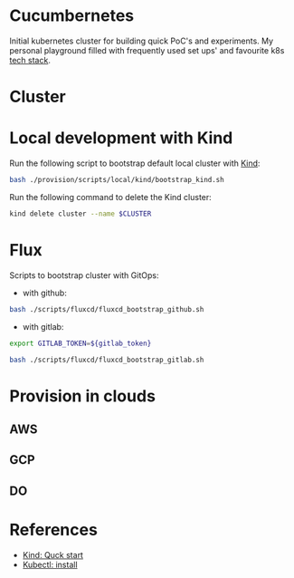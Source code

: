 # Cucumbernetes

Initial kubernetes cluster for building quick PoC's and experiments.
My personal playground filled with frequently used set ups' and favourite k8s [tech stack](./docs.md).

# Cluster

# Local development with Kind

Run the following script to bootstrap default local cluster with [Kind](https://kind.sigs.k8s.io/docs/user/quick-start/):
```bash
bash ./provision/scripts/local/kind/bootstrap_kind.sh
```

Run the following command to delete the Kind cluster:
```bash
kind delete cluster --name $CLUSTER
```

# Flux

Scripts to bootstrap cluster with GitOps: 

* with github:

```bash
bash ./scripts/fluxcd/fluxcd_bootstrap_github.sh
```

* with gitlab:

```bash
export GITLAB_TOKEN=${gitlab_token}

bash ./scripts/fluxcd/fluxcd_bootstrap_gitlab.sh
```


# Provision in clouds

## AWS

## GCP

## DO

# References

* [Kind: Quck start](https://kind.sigs.k8s.io/docs/user/quick-start/)
* [Kubectl: install](https://kubernetes.io/docs/tasks/tools/install-kubectl-linux/)